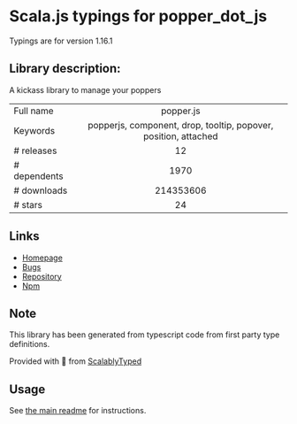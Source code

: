 
# Scala.js typings for popper_dot_js

Typings are for version 1.16.1

## Library description:
A kickass library to manage your poppers

|                    |                 |
| ------------------ | :-------------: |
| Full name          | popper.js |
| Keywords           | popperjs, component, drop, tooltip, popover, position, attached |
| # releases         | 12 |
| # dependents       | 1970 |
| # downloads        | 214353606 |
| # stars            | 24 |

## Links
- [Homepage](https://popper.js.org/)
- [Bugs](https://github.com/FezVrasta/popper.js/issues)
- [Repository](https://github.com/FezVrasta/popper.js)
- [Npm](https://www.npmjs.com/package/popper.js)
    


## Note
This library has been generated from typescript code from first party type definitions.

Provided with :purple_heart: from [ScalablyTyped](https://github.com/oyvindberg/ScalablyTyped)

## Usage
See [the main readme](../../readme.md) for instructions.


